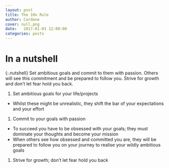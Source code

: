 ```yaml
---
layout: post
title: The 10x Rule
author: Cardone
cover: null.png
date:   2017-01-01 12:00:00
categories: posts
---
```


# In a nutshell

{:.nutshell}
Set ambitious goals and commit to them with passion. Others will see
this commitment and be prepared to follow you. Strive for growth and
don’t let fear hold you back.

1.  Set ambitious goals for your life/projects
-   Whilst these might be unrealistic, they shift the bar of your
    expectations and your effort
1.  Commit to your goals with passion
-   To succeed you have to be obsessed with your goals; they must
    dominate your thoughts and become your mission
-   When others see how obsessed and committed you are, they will be
    prepared to follow you on your journey to realise your wildly
    ambitious goals
1.  Strive for growth; don’t let fear hold you back